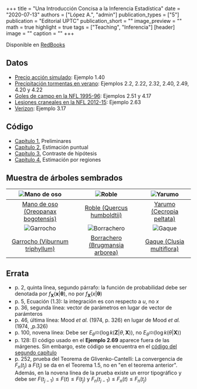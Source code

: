 +++
title = "Una Introducción Concisa a la Inferencia Estadística"
date = "2020-07-13"
authors = ["López A.", "admin"]
publication_types = ["5"]
publication = "Editorial UPTC"
publication_short = ""
image_preview = ""
math = true
highlight = true
tags = ["Teaching", "Inferencia"]
[header]
image = ""
caption = ""
+++

Disponible en [RedBooks](https://www.redbooks.com.co/libreria/matematicas-y-ciencias-naturales/826-una-introduccion-concisa-a-la-inferencia-estadistica.html)

## Datos

* [Precio acción simulado](https://alexrojas.netlify.com/Data/Inf/PrecioAccionSimulado.csv): Ejemplo 1.40
* [Precipitación tormentas en verano](https://alexrojas.netlify.com/Data/Inf/LluviaIllinois.csv): Ejemplos 2.2, 2.22, 2.32, 2.40, 2.49, 4.20 y 4.22
* [Goles de campo en la NFL 1995-96](https://alexrojas.netlify.com/Data/Inf/nflK.csv): Ejemplos 2.51 y 4.17
* [Lesiones craneales en la NFL 2012-15](https://alexrojas.netlify.com/Data/Inf/NFL.csv): Ejemplo 2.63
* [Verizon](https://alexrojas.netlify.com/Data/Inf/Verizon.csv): Ejemplo 3.17

## Código

* [Capítulo 1.](https://alexrojas.netlify.com/code/Inf/Infcap1.R) Preliminares
* [Capítulo 2.](https://alexrojas.netlify.com/code/Inf/Infcap2.R) Estimación puntual
* [Capítulo 3.](https://alexrojas.netlify.com/code/Inf/Infcap3.R) Contraste de hipótesis
* [Capítulo 4.](https://alexrojas.netlify.com/code/Inf/Infcap4.R) Estimación por regiones

## Muestra de árboles sembrados

![Mano de oso](https://alexrojas.netlify.app/media/manodeoso.png)| ![Roble](https://alexrojas.netlify.app/media/roble.png) | ![Yarumo](https://alexrojas.netlify.app/media/yarumo.png)
:---:|:---:|:---:
[Mano de oso (Oreopanax bogotensis)](https://es.wikipedia.org/wiki/Oreopanax_bogotensis) | [Roble (Quercus humboldtii)](https://es.wikipedia.org/wiki/Quercus_humboldtii)| [Yarumo (Cecropia peltata)](https://es.wikipedia.org/wiki/Cecropia_peltata) 
![Garrocho](https://alexrojas.netlify.app/media/garrocho.png)| ![Borrachero]() | ![Gaque]()
[Garrocho (Viburnum triphyllum)](https://es.wikipedia.org/wiki/Viburnum_triphyllum) | [Borrachero (Brugmansia arborea)](https://es.wikipedia.org/wiki/Brugmansia_arborea)| [Gaque (Clusia multiflora)](https://es.wikipedia.org/wiki/Clusia_multiflora) 


## Errata

* p. 2, quinta línea, segundo párrafo: la función de probabilidad debe ser denotada por $f_{\mathbf{X}}(\mathbf{x}|\pmb{{\theta}})$, no por $f_{\mathbf{X}}(x|\pmb{{\theta}})$
* p. 5, Ecuación (1.3): la integración es con respecto a $u$, no $x$
* p. 36, segunda línea: vector de parámetros en lugar de vector de parámteros
* p. 46, última línea: Mood *et al.* (1974, p. 326) en lugar de Mood *et al.* (1974, ,p.326)
* p. 100, novena línea: Debe ser $E_{\theta^{(0)}}(\log k(\mathbf{Z}|\theta,\mathbf{X}))$, no $E_{\theta^{(0)}}(\log k(\theta|\mathbf{X}))$
* p. 128: El código usado en el **Ejemplo 2.69** aparece fuera de las márgenes. Sin embargo, este código se encuentra en el [código del segundo capítulo](https://alexrojas.netlify.com/code/Inf/Infcap2.R)
* p. 252, prueba del Teorema de Glivenko-Cantelli: La convergencia de $F_n(t_j)$ a $F(t_j)$ se da en el Teorema 1.5, no en "en el teorema anterior". Además, en la novena línea de la prueba existe un error tipográfico y debe ser $F(t_{j-1}) \leq F(t) \leq F(t_{j})$ y $F_{n}(t_{j-1}) \leq F_{n}(t) \leq F_{n}(t_{j})$

